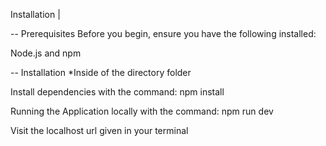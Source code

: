 Installation |

-- Prerequisites Before you begin, ensure you have the following installed:

Node.js and npm

-- Installation *Inside of the directory folder

Install dependencies with the command: npm install

Running the Application locally with the command: npm run dev

Visit the localhost url given in your terminal